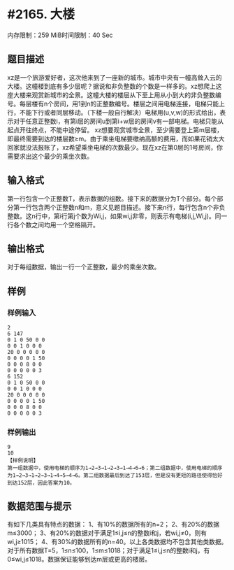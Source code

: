 # #2165. 大楼

内存限制：259 MiB时间限制：40 Sec

## 题目描述

xz是一个旅游爱好者，这次他来到了一座新的城市。城市中央有一幢高耸入云的大楼。这幢楼到底有多少层呢？据说和非负整数的个数是一样多的。xz想爬上这座大楼来观赏新城市的全景。这幢大楼的楼层从下至上用从小到大的非负整数编号。每层楼有n个房间，用1到n的正整数编号。楼层之间用电梯连接，电梯只能上行，不能下行或者同层移动。（下楼一般自行解决）电梯用(u,v,w)的形式给出，表示对于任意正整数i，有第i层的房间u到第i+w层的房间v有一部电梯。电梯只能从起点开往终点，不能中途停留。 xz想要观赏城市全景，至少需要登上第m层楼，即最终需要到达的楼层数&ge;m。由于乘坐电梯要缴纳高额的费用，而如果花销太大回家就没法报账了，xz希望乘坐电梯的次数最少。现在xz在第0层的1号房间，你需要求出这个最少的乘坐次数。

## 输入格式

第一行包含一个正整数T，表示数据的组数。接下来的数据分为T个部分。每个部分第一行包含两个正整数n和m，意义见题目描述。接下来n行，每行包含n个非负整数。这n行中，第i行第j个数为Wi,j，如果wi,j非零，则表示有电梯(i,j,Wi,j)。同一行各个数之间均用一个空格隔开。

## 输出格式

对于每组数据，输出一行一个正整数，最少的乘坐次数。

## 样例

### 样例输入

    
    2
    6 147
    0 1 0 50 0 0
    0 0 1 0 0 0
    20 0 0 0 0 0
    0 0 0 0 1 50
    0 0 0 8 0 0
    0 0 0 0 0 3
    6 152
    0 1 0 50 0 0
    0 0 1 0 0 0
    20 0 0 0 0 0
    0 0 0 0 1 50
    0 0 0 8 0 0
    0 0 0 0 0 3
    

### 样例输出

    
    9
    10
    【样例说明】
    第一组数据中，使用电梯的顺序为1→2→3→1→2→3→1→4→6→6；第二组数据中，使用电梯的顺序为1→2→3→1→2→3→1→4→5→4→6。第二组数据最后到达了153层，但是没有更短的路径使得恰好到达152层，因此答案为10。
    

## 数据范围与提示

有如下几类具有特点的数据： 1、有10%的数据所有的n=2； 2、有20%的数据m&le;3000； 3、有20%的数据对于满足1&le;i,j&le;n的整数i和j，若wi,j&ne;0，则有wi,j&ge;1015； 4、有30%的数据所有的n=40。以上各类数据均不包含其他类数据。对于所有数据T=5，1&le;n&le;100，1&le;m&le;1018；对于满足1&le;i,j&le;n的整数i和j，有0&le;wi,j&le;1018。数据保证能够到达m层或更高的楼层。

